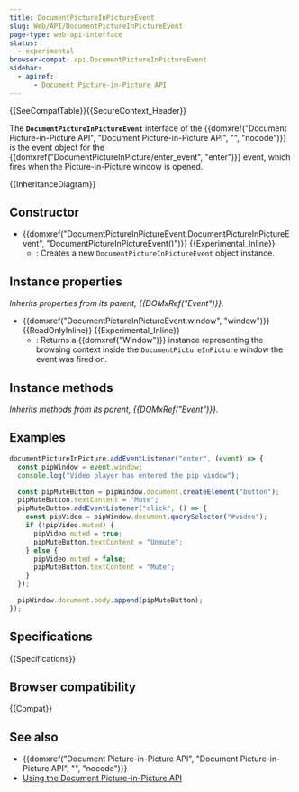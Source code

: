 ```yaml
---
title: DocumentPictureInPictureEvent
slug: Web/API/DocumentPictureInPictureEvent
page-type: web-api-interface
status:
  - experimental
browser-compat: api.DocumentPictureInPictureEvent
sidebar:
  - apiref:
      - Document Picture-in-Picture API
---
```


{{SeeCompatTable}}{{SecureContext_Header}}

The **`DocumentPictureInPictureEvent`** interface of the {{domxref("Document Picture-in-Picture API", "Document Picture-in-Picture API", "", "nocode")}} is the event object for the {{domxref("DocumentPictureInPicture/enter_event", "enter")}} event, which fires when the Picture-in-Picture window is opened.

{{InheritanceDiagram}}

## Constructor

- {{domxref("DocumentPictureInPictureEvent.DocumentPictureInPictureEvent", "DocumentPictureInPictureEvent()")}} {{Experimental_Inline}}
  - : Creates a new `DocumentPictureInPictureEvent` object instance.

## Instance properties

_Inherits properties from its parent, {{DOMxRef("Event")}}._

- {{domxref("DocumentPictureInPictureEvent.window", "window")}} {{ReadOnlyInline}} {{Experimental_Inline}}
  - : Returns a {{domxref("Window")}} instance representing the browsing context inside the `DocumentPictureInPicture` window the event was fired on.

## Instance methods

_Inherits methods from its parent, {{DOMxRef("Event")}}._

## Examples

```js
documentPictureInPicture.addEventListener("enter", (event) => {
  const pipWindow = event.window;
  console.log("Video player has entered the pip window");

  const pipMuteButton = pipWindow.document.createElement("button");
  pipMuteButton.textContent = "Mute";
  pipMuteButton.addEventListener("click", () => {
    const pipVideo = pipWindow.document.querySelector("#video");
    if (!pipVideo.muted) {
      pipVideo.muted = true;
      pipMuteButton.textContent = "Unmute";
    } else {
      pipVideo.muted = false;
      pipMuteButton.textContent = "Mute";
    }
  });

  pipWindow.document.body.append(pipMuteButton);
});
```

## Specifications

{{Specifications}}

## Browser compatibility

{{Compat}}

## See also

- {{domxref("Document Picture-in-Picture API", "Document Picture-in-Picture API", "", "nocode")}}
- [Using the Document Picture-in-Picture API](/en-US/docs/Web/API/Document_Picture-in-Picture_API/Using)

